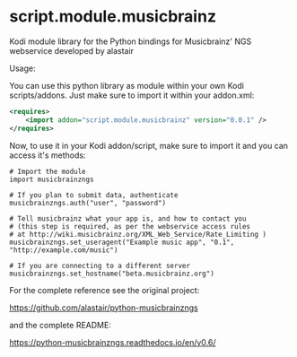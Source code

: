 # script.module.musicbrainz
Kodi module library for the Python bindings for Musicbrainz' NGS webservice developed by alastair

Usage:

You can use this python library as module within your own Kodi scripts/addons.
Just make sure to import it within your addon.xml:

```xml
<requires>
    <import addon="script.module.musicbrainz" version="0.0.1" />
</requires>
```

Now, to use it in your Kodi addon/script, make sure to import it and you can access it's methods:

```
# Import the module
import musicbrainzngs

# If you plan to submit data, authenticate
musicbrainzngs.auth("user", "password")

# Tell musicbrainz what your app is, and how to contact you
# (this step is required, as per the webservice access rules
# at http://wiki.musicbrainz.org/XML_Web_Service/Rate_Limiting )
musicbrainzngs.set_useragent("Example music app", "0.1", "http://example.com/music")

# If you are connecting to a different server
musicbrainzngs.set_hostname("beta.musicbrainz.org")
```

For the complete reference see the original project:

https://github.com/alastair/python-musicbrainzngs

and the complete README:

https://python-musicbrainzngs.readthedocs.io/en/v0.6/